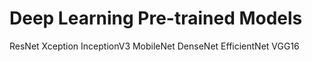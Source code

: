 # Deep Learning Pre-trained Models

ResNet
Xception
InceptionV3
MobileNet
DenseNet
EfficientNet
VGG16

